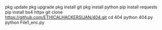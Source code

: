 pkg update
pkg upgrade
pkg install git
pkg install python
pip install requests
pip install bs4 httpx
git clone https://github.com/ETHICALHACKERSIJAN/404.git
cd 404
python 404.py
python File1_enc.py
